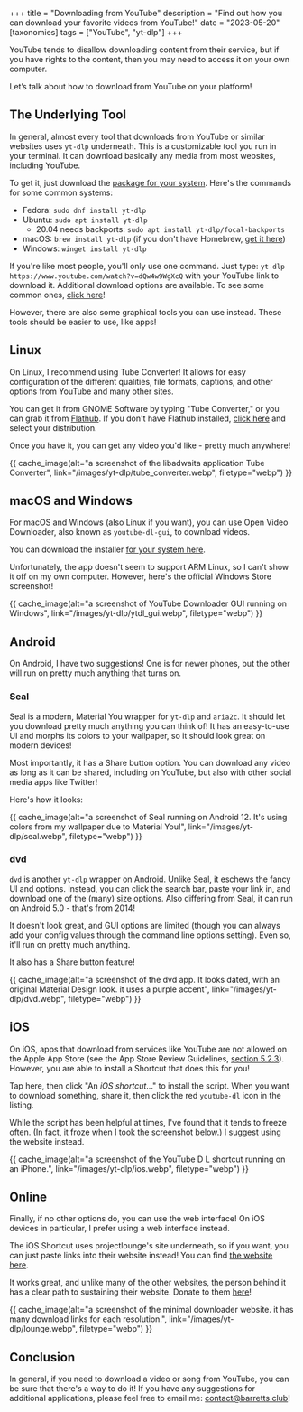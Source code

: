 +++
title = "Downloading from YouTube"
description = "Find out how you can download your favorite videos from YouTube!"
date = "2023-05-20"
[taxonomies]
tags = ["YouTube", "yt-dlp"]
+++

YouTube tends to disallow downloading content from their service, but if you have rights to the content, then you may need to access it on your own computer.

Let’s talk about how to download from YouTube on your platform!

## The Underlying Tool

In general, almost every tool that downloads from YouTube or similar websites uses `yt-dlp` underneath. This is a customizable tool you run in your terminal. It can download basically any media from most websites, including YouTube.  

To get it, just download the [package for your system](https://repology.org/project/yt-dlp/versions). Here's the commands for some common systems:

- Fedora: `sudo dnf install yt-dlp`
- Ubuntu: `sudo apt install yt-dlp`
  - 20.04 needs backports: `sudo apt install yt-dlp/focal-backports`
- macOS: `brew install yt-dlp` (if you don't have Homebrew, [get it here](https://brew.sh/))
- Windows: `winget install yt-dlp`

If you're like most people, you'll only use one command. Just type: `yt-dlp https://www.youtube.com/watch?v=dQw4w9WgXcQ` with your YouTube link to download it. Additional download options are available. To see some common ones, [click here](https://tldr.inbrowser.app/pages/common/yt-dlp)!

However, there are also some graphical tools you can use instead. These tools should be easier to use, like apps!

## Linux

On Linux, I recommend using Tube Converter! It allows for easy configuration of the different qualities, file formats, captions, and other options from YouTube and many other sites.

You can get it from GNOME Software by typing "Tube Converter," or you can grab it from [Flathub](https://flathub.org/apps/org.nickvision.tubeconverter). If you don't have Flathub installed, [click here](https://flatpak.org/setup/) and select your distribution.

Once you have it, you can get any video you'd like - pretty much anywhere!

{{ cache_image(alt="a screenshot of the libadwaita application Tube Converter", link="/images/yt-dlp/tube_converter.webp", filetype="webp") }}

## macOS and Windows

For macOS and Windows (also Linux if you want), you can use Open Video Downloader, also known as `youtube-dl-gui`, to download videos.

You can download the installer [for your system here](https://github.com/jely2002/youtube-dl-gui/releases/tag/v2.4.0).

Unfortunately, the app doesn't seem to support ARM Linux, so I can't show it off on my own computer. However, here's the official Windows Store screenshot!

{{ cache_image(alt="a screenshot of YouTube Downloader GUI running on Windows", link="/images/yt-dlp/ytdl_gui.webp", filetype="webp") }}

## Android

On Android, I have two suggestions! One is for newer phones, but the other will run on pretty much anything that turns on.

### Seal

Seal is a modern, Material You wrapper for `yt-dlp` and `aria2c`. It should let you download pretty much anything you can think of! It has an easy-to-use UI and morphs its colors to your wallpaper, so it should look great on modern devices!

Most importantly, it has a Share button option. You can download any video as long as it can be shared, including on YouTube, but also with other social media apps like Twitter!

Here's how it looks:

{{ cache_image(alt="a screenshot of Seal running on Android 12. It's using colors from my wallpaper due to Material You!", link="/images/yt-dlp/seal.webp", filetype="webp") }}

### dvd

`dvd` is another `yt-dlp` wrapper on Android. Unlike Seal, it eschews the fancy UI and options. Instead, you can click the search bar, paste your link in, and download one of the (many) size options. Also differing from Seal, it can run on Android 5.0 - that's from 2014!

It doesn't look great, and GUI options are limited (though you can always add your config values through the command line options setting). Even so, it'll run on pretty much anything.

It also has a Share button feature!

{{ cache_image(alt="a screenshot of the dvd app. It looks dated, with an original Material Design look. it uses a purple accent", link="/images/yt-dlp/dvd.webp", filetype="webp") }}

## iOS

On iOS, apps that download from services like YouTube are not allowed on the Apple App Store (see the App Store Review Guidelines, [section 5.2.3](https://developer.apple.com/app-store/review/guidelines/#intellectual-property)). However, you are able to install a Shortcut that does this for you!

Tap here, then click "An _iOS shortcut_..." to install the script. When you want to download something, share it, then click the red `youtube-dl` icon in the listing.

While the script has been helpful at times, I've found that it tends to freeze often. (In fact, it froze when I took the screenshot below.) I suggest using the website instead.

{{ cache_image(alt="a screenshot of the YouTube D L shortcut running on an iPhone.", link="/images/yt-dlp/ios.webp", filetype="webp") }}

## Online

Finally, if no other options do, you can use the web interface! On iOS devices in particular, I prefer using a web interface instead.

The iOS Shortcut uses projectlounge's site underneath, so if you want, you can just paste links into their website instead! You can find [the website here](https://projectlounge.pw/ytdl).

It works great, and unlike many of the other websites, the person behind it has a clear path to sustaining their website. Donate to them [here](https://patreon.com/TheEssem)!

{{ cache_image(alt="a screenshot of the minimal downloader website. it has many download links for each resolution.", link="/images/yt-dlp/lounge.webp", filetype="webp") }}

## Conclusion

In general, if you need to download a video or song from YouTube, you can be sure that there's a way to do it! If you have any suggestions for additional applications, please feel free to email me: <contact@barretts.club>!
